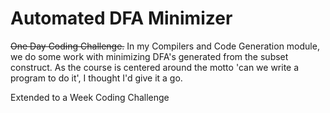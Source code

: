 # Automated DFA Minimizer
~~One Day Coding Challenge.~~
In my Compilers and Code Generation module, we do some work with minimizing DFA's generated from the
subset construct. As the course is centered around the motto 'can we write a program to do it', I 
thought I'd give it a go.

Extended to a Week Coding Challenge
